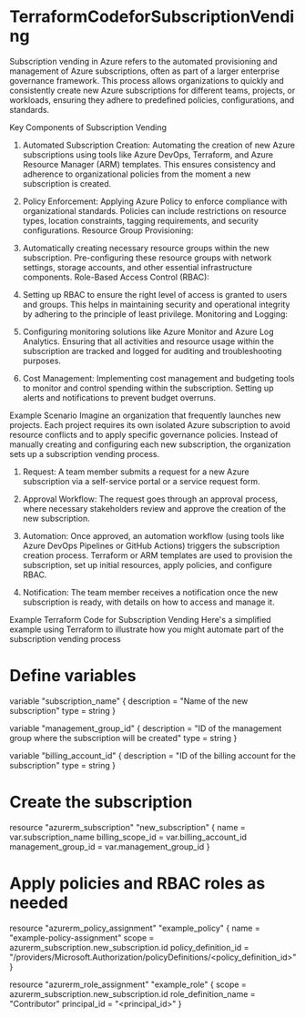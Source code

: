 # TerraformCodeforSubscriptionVending

Subscription vending in Azure refers to the automated provisioning and management of Azure subscriptions, often as part of a larger enterprise governance framework. This process allows organizations to quickly and consistently create new Azure subscriptions for different teams, projects, or workloads, ensuring they adhere to predefined policies, configurations, and standards.

Key Components of Subscription Vending
1. Automated Subscription Creation:
Automating the creation of new Azure subscriptions using tools like Azure DevOps, Terraform, and Azure Resource Manager (ARM) templates.
This ensures consistency and adherence to organizational policies from the moment a new subscription is created.

2. Policy Enforcement:
Applying Azure Policy to enforce compliance with organizational standards.
Policies can include restrictions on resource types, location constraints, tagging requirements, and security configurations.
Resource Group Provisioning:

3. Automatically creating necessary resource groups within the new subscription.
Pre-configuring these resource groups with network settings, storage accounts, and other essential infrastructure components.
Role-Based Access Control (RBAC):

4. Setting up RBAC to ensure the right level of access is granted to users and groups.
This helps in maintaining security and operational integrity by adhering to the principle of least privilege.
Monitoring and Logging:

5. Configuring monitoring solutions like Azure Monitor and Azure Log Analytics.
Ensuring that all activities and resource usage within the subscription are tracked and logged for auditing and troubleshooting purposes.

6. Cost Management:
Implementing cost management and budgeting tools to monitor and control spending within the subscription.
Setting up alerts and notifications to prevent budget overruns.

Example Scenario
Imagine an organization that frequently launches new projects. Each project requires its own isolated Azure subscription to avoid resource conflicts and to apply specific governance policies. Instead of manually creating and configuring each new subscription, the organization sets up a subscription vending process.

1. Request:
A team member submits a request for a new Azure subscription via a self-service portal or a service request form.

2. Approval Workflow:
The request goes through an approval process, where necessary stakeholders review and approve the creation of the new subscription.

3. Automation:
Once approved, an automation workflow (using tools like Azure DevOps Pipelines or GitHub Actions) triggers the subscription creation process.
Terraform or ARM templates are used to provision the subscription, set up initial resources, apply policies, and configure RBAC.

4. Notification:
The team member receives a notification once the new subscription is ready, with details on how to access and manage it.


Example Terraform Code for Subscription Vending
Here's a simplified example using Terraform to illustrate how you might automate part of the subscription vending process

# Define variables
variable "subscription_name" {
  description = "Name of the new subscription"
  type        = string
}

variable "management_group_id" {
  description = "ID of the management group where the subscription will be created"
  type        = string
}

variable "billing_account_id" {
  description = "ID of the billing account for the subscription"
  type        = string
}

# Create the subscription
resource "azurerm_subscription" "new_subscription" {
  name                = var.subscription_name
  billing_scope_id    = var.billing_account_id
  management_group_id = var.management_group_id
}

# Apply policies and RBAC roles as needed
resource "azurerm_policy_assignment" "example_policy" {
  name                 = "example-policy-assignment"
  scope                = azurerm_subscription.new_subscription.id
  policy_definition_id = "/providers/Microsoft.Authorization/policyDefinitions/<policy_definition_id>"
}

resource "azurerm_role_assignment" "example_role" {
  scope              = azurerm_subscription.new_subscription.id
  role_definition_name = "Contributor"
  principal_id       = "<principal_id>"
}
